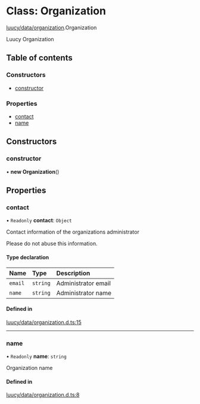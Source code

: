# Class: Organization

[luucy/data/organization](../modules/luucy_data_organization.md).Organization

Luucy Organization

## Table of contents

### Constructors

- [constructor](luucy_data_organization.Organization.md#constructor)

### Properties

- [contact](luucy_data_organization.Organization.md#contact)
- [name](luucy_data_organization.Organization.md#name)

## Constructors

### constructor

• **new Organization**()

## Properties

### contact

• `Readonly` **contact**: `Object`

Contact information of the organizations administrator

Please do not abuse this information.

#### Type declaration

| Name | Type | Description |
| :------ | :------ | :------ |
| `email` | `string` | Administrator email |
| `name` | `string` | Administrator name |

#### Defined in

[luucy/data/organization.d.ts:15](https://github.com/luucyadmin/luucy-types/blob/5fee54b/luucy/data/organization.d.ts#L15)

___

### name

• `Readonly` **name**: `string`

Organization name

#### Defined in

[luucy/data/organization.d.ts:8](https://github.com/luucyadmin/luucy-types/blob/5fee54b/luucy/data/organization.d.ts#L8)
